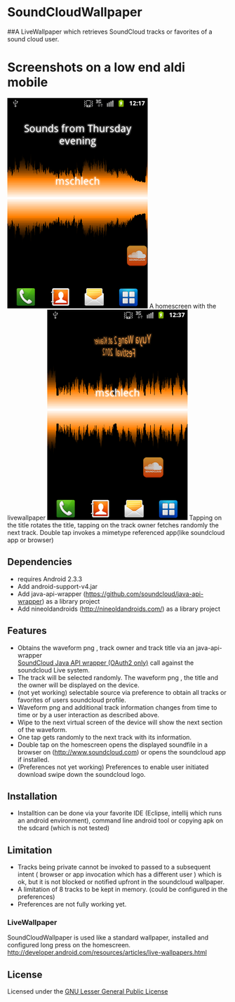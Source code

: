 SoundCloudWallpaper
===================
##A LiveWallpaper which retrieves SoundCloud tracks or favorites of a sound cloud user. 


# Screenshots on a low end aldi mobile
![HomeScreen](https://github.com/mschlech/SoundCloudWallpaper/raw/master/pics/soundcloudwallpaper1.png)
A homescreen with the livewallpaper
![HomeScreen surfing on soundcloud wave](https://github.com/mschlech/SoundCloudWallpaper/raw/master/pics/soundcloudpressbelowTitle.png)
Tapping on the title rotates the title, tapping on the track owner fetches randomly the next track. Double tap invokes 
a mimetype referenced app(like soundcloud app or browser)
 
## Dependencies
 * requires Android 2.3.3 
 * Add android-support-v4.jar
 * Add java-api-wrapper (https://github.com/soundcloud/java-api-wrapper) as a library project
 * Add nineoldandroids (http://nineoldandroids.com/) as a library project

## Features
 
 * Obtains the waveform png , track owner and track title via an java-api-wrapper  
   [SoundCloud Java API wrapper (OAuth2 only)](https://github.com/soundcloud/java-api-wrapper) call against the soundcloud Live system.
 * The track will be selected randomly. The waveform png , the title and the owner will be displayed on the device.
 * (not yet working) selectable source via preference to obtain all tracks or favorites of users soundcloud profile. 
 * Waveform png and additional track information changes from time to time or by a user interaction as described above. 
 * Wipe to the next virtual screen of the device will show the next section of the waveform.
 * One tap gets randomly to the next track with its information.
 * Double tap on the homescreen opens the displayed soundfile in a browser on (http://www.soundcloud.com)
   or opens the soundcloud app if installed.
 * (Preferences not yet working) Preferences to enable user initiated download swipe down the soundcloud logo.
 

## Installation
 * Installtion can be done via your favorite IDE (Eclipse, intellij which runs an android environment),
   command line android tool or copying apk on the sdcard (which is not tested)
 
## Limitation
 * Tracks being private cannot be invoked to passed to a subsequent intent ( browser or app invocation which has a different user ) which is ok, but it is not 
   blocked or notified upfront in the soundcloud wallpaper.
 * A limitation of 8 tracks to be kept in memory. (could be configured in the preferences)
 * Preferences are not fully working yet. 

### LiveWallpaper

SoundCloudWallpaper is used like a standard wallpaper, installed and configured long press on the homescreen.
<http://developer.android.com/resources/articles/live-wallpapers.html>

## License

Licensed under the [GNU Lesser General Public License ](http://www.gnu.org/licenses/lgpl-3.0-standalone.html)
